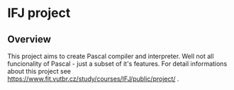 IFJ project
===========

Overview
--------
This project aims to create Pascal compiler and interpreter. Well not all funcionality of Pascal - just a subset of it's features.
For detail informations about this project see https://www.fit.vutbr.cz/study/courses/IFJ/public/project/ .
